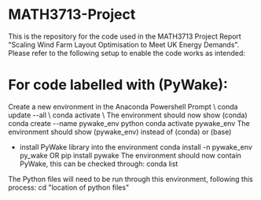 # MATH3713-Project
This is the repository for the code used in the MATH3713 Project Report "Scaling Wind Farm Layout Optimisation to Meet UK Energy Demands". Please refer to the following setup to enable the code works as intended:

# For code labelled with (PyWake):
Create a new environment in the Anaconda Powershell Prompt \\
       conda update --all \\
       conda activate \\
The environment should now show (conda)   
       conda create --name pywake_env python
       conda activate pywake_env
The environment should show (pywake_env) instead of (conda) or (base)   
- install PyWake library into the environment
        conda install -n pywake_env py_wake
  OR
        pip install pywake
The environment should now contain PyWake, this can be checked through:
        conda list

The Python files will need to be run through this environment, following this process:
        cd "location of python files"
        
